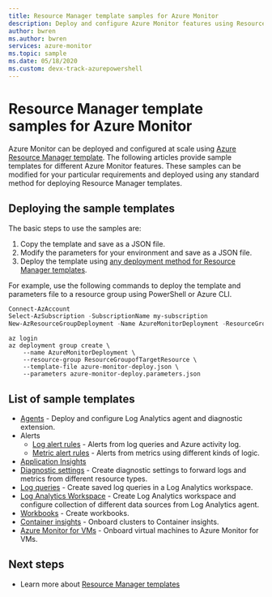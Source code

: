 ```yaml
---
title: Resource Manager template samples for Azure Monitor
description: Deploy and configure Azure Monitor features using Resource Manager templates
author: bwren
ms.author: bwren
services: azure-monitor
ms.topic: sample
ms.date: 05/18/2020 
ms.custom: devx-track-azurepowershell
---
```

# Resource Manager template samples for Azure Monitor

Azure Monitor can be deployed and configured at scale using [Azure Resource Manager template](../azure-resource-manager/templates/syntax.md). The following articles provide sample templates for different Azure Monitor features. These samples can be modified for your particular requirements and deployed using any standard method for deploying Resource Manager templates. 

## Deploying the sample templates
The basic steps to use the samples are:

1. Copy the template and save as a JSON file.
2. Modify the parameters for your environment and save as a JSON file.
4. Deploy the template using [any deployment method for Resource Manager templates](../azure-resource-manager/templates/deploy-powershell.md). 

For example, use the following commands to deploy the template and parameters file to a resource group using PowerShell or Azure CLI.


```powershell
Connect-AzAccount
Select-AzSubscription -SubscriptionName my-subscription
New-AzResourceGroupDeployment -Name AzureMonitorDeployment -ResourceGroupName my-resource-group -TemplateFile azure-monitor-deploy.json -TemplateParameterFile azure-monitor-deploy.parameters.json
```

```azurecli
az login
az deployment group create \
    --name AzureMonitorDeployment \
    --resource-group ResourceGroupofTargetResource \
    --template-file azure-monitor-deploy.json \
    --parameters azure-monitor-deploy.parameters.json
```

## List of sample templates

- [Agents](agents/resource-manager-agent.md) - Deploy and configure Log Analytics agent and diagnostic extension.
- Alerts
  - [Log alert rules](alerts/resource-manager-alerts-log.md) - Alerts from log queries and Azure activity log.
  - [Metric alert rules](alerts/resource-manager-alerts-metric.md) - Alerts from metrics using different kinds of logic.
- [Application Insights](app/resource-manager-app-resource.md)
- [Diagnostic settings](essentials/resource-manager-diagnostic-settings.md) - Create diagnostic settings to forward logs and metrics from different resource types.
- [Log queries](logs/resource-manager-log-queries.md) - Create saved log queries in a Log Analytics workspace.
- [Log Analytics Workspace](logs/resource-manager-workspace.md) - Create Log Analytics workspace and configure collection of different data sources from Log Analytics agent.
- [Workbooks](visualize/resource-manager-workbooks.md) - Create workbooks.
- [Container insights](containers/resource-manager-container-insights.md) - Onboard clusters to Container insights.
- [Azure Monitor for VMs](vm/resource-manager-vminsights.md) - Onboard virtual machines to Azure Monitor for VMs.



## Next steps

- Learn more about [Resource Manager templates](../azure-resource-manager/templates/overview.md)